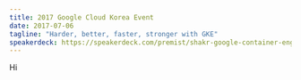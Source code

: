 ```yaml
---
title: 2017 Google Cloud Korea Event
date: 2017-07-06
tagline: "Harder, better, faster, stronger with GKE"
speakerdeck: https://speakerdeck.com/premist/shakr-google-container-engineeul-iyonghan-bbareugo-anjeongjeogin-seobiseu-gaebal-mic-baepo
---
```


Hi
